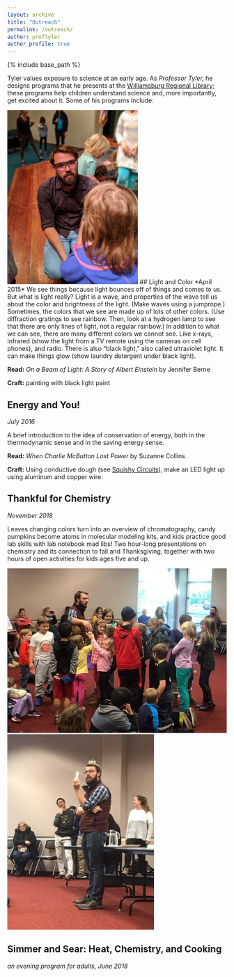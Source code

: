 ```yaml
---
layout: archive
title: "Outreach"
permalink: /outreach/
author: proftyler
author_profile: true
---
```


{% include base_path %}

Tyler values exposure to science at an early age. As *Professor Tyler,* he designs programs that he presents at the [Williamsburg Regional Library;](https://www.wrl.org) these programs help children understand science and, more importantly, get excited about it. Some of his programs include:

<img class="archive__image" src="/images/tyler_kneeling.jpg" alt="Prof. Tyler teaching a young learner" width="300"/>
## Light and Color
*April 2015*
We see things because light bounces off of things and comes to us. But what is light really?
Light is a wave, and properties of the wave tell us about the color and brightness of the light. (Make waves using a jumprope.)
Sometimes, the colors that we see are made up of lots of other colors. (Use diffraction gratings to see rainbow. Then, look at a hydrogen lamp to see that there are only lines of light, not a regular rainbow.)
In addition to what we can see, there are many different colors we cannot see. Like x-rays, infrared (show the light from a TV remote using the cameras on cell phones), and radio.
There is also “black light,” also called ultraviolet light. It can make things glow (show laundry detergent under black light).

**Read:** *On a Beam of Light: A Story of Albert Einstein* by Jennifer Berne

**Craft:** painting with black light paint




## Energy and You!
*July 2016*

A brief introduction to the idea of conservation of energy, both in the thermodynamic sense and in the saving energy sense.

**Read:** *When Charlie McButton Lost Power* by Suzanne Collins

**Craft:** Using conductive dough (see [Squishy Circuits](http://courseweb.stthomas.edu/apthomas/SquishyCircuits/buildingCircuits.htm)), make an LED light up using aluminum and copper wire.

## Thankful for Chemistry
*November 2018*

Leaves changing colors turn into an overview of chromatography, candy pumpkins become atoms in molecular modeling kits, and kids practice good lab skills with lab notebook mad libs! Two hour-long presentations on chemistry and its connection to fall and Thanksgiving, together with two hours of open activities for kids ages five and up.

<img src="/images/tyler_crowd.jpg" alt="Prof. Tyler with a young crowd of learners" width="600"/>
<img src="/images/tyler_flask.jpg" alt="Prof. Tyler with a flask" width="337"/>

## Simmer and Sear: Heat, Chemistry, and Cooking
*an evening program for adults, June 2018*
